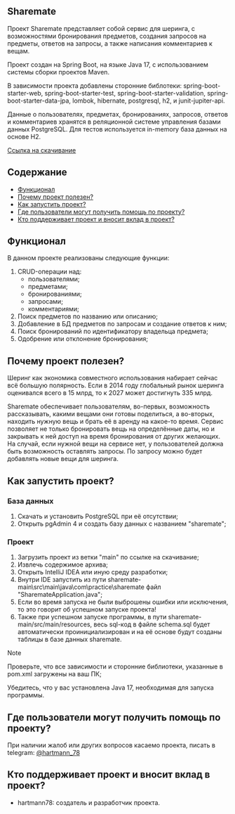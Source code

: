 Sharemate
---
Проект Sharemate представляет собой сервис для шеринга, с возможностями бронирования предметов, создания запросов на предметы, ответов на запросы, а также написания комментариев к вещам.

Проект создан на Spring Boot, на языке Java 17, с использованием системы сборки проектов Maven. 

В зависимости проекта добавлены сторонние библотеки: spring-boot-starter-web, spring-boot-starter-test, spring-boot-starter-validation, spring-boot-starter-data-jpa, lombok, hibernate, postgresql, h2, и junit-jupiter-api.

Данные о пользователях, предметах, бронированиях, запросов, ответов и комментариев хранятся в реляционной системе управления базами данных PostgreSQL.
Для тестов используется in-memory база данных на основе H2.

[Ссылка на скачивание](https://github.com/hartmann78/sharemate/archive/refs/heads/main.zip)


## Содержание

- [Функционал](#функционал)
- [Почему проект полезен?](#почему-проект-полезен)
- [Как запустить проект?](#как-запустить-проект)
- [Где пользователи могут получить помощь по проекту?](#где-пользователи-могут-получить-помощь-по-проекту)
- [Кто поддерживает проект и вносит вклад в проект?](#кто-поддерживает-проект-и-вносит-вклад-в-проект)

## Функционал

В данном проекте реализованы следующие функции:
1) CRUD-операции над:
    - пользователями;
    - предметами;
    - бронированиями;
    - запросами;
    - комментариями;
2) Поиск предметов по названию или описанию;
3) Добавление в БД предметов по запросам и создание ответов к ним; 
4) Поиск бронирований по идентификатору владельца предмета;
5) Одобрение или отклонение бронирования;

## Почему проект полезен?

Шеринг как экономика совместного использования набирает сейчас всё большую полярность. 
Если в 2014 году глобальный рынок шеринга оценивался всего в 15 млрд, то к 2027 может достигнуть 335 млрд.

Sharemate обеспечивает пользователям, во-первых, возможность рассказывать, какими вещами они готовы поделиться, 
а во-вторых, находить нужную вещь и брать её в аренду на какое-то время. 
Сервис позволяет не только бронировать вещь на определённые даты, но и закрывать к ней доступ на время бронирования от других желающих. 
На случай, если нужной вещи на сервисе нет, у пользователей должна быть возможность оставлять запросы. 
По запросу можно будет добавлять новые вещи для шеринга.

## Как запустить проект?
### База данных
1. Скачать и установить PostgreSQL при её отсутствии;
2. Открыть pgAdmin 4 и создать базу данных с названием "sharemate";
### Проект
1. Загрузить проект из ветки "main" по ссылке на скачивание;
2. Извлечь содержимое архива;
3. Открыть IntelliJ IDEA или иную среду разработки;
4. Внутри IDE запустить из пути sharemate-main\src\main\java\com\practice\sharemate файл "SharemateApplication.java";
5. Если во время запуска не были выброшены ошибки или исключения, то это говорит об успешном запуске проекта!
6. Также при успешном запуске программы, в пути sharemate-main/src/main/resources, весь sql-код в файле schema.sql будет автоматически проинициализирован и на её основе будут созданы таблицы в базе данных sharemate.

> [!NOTE]
> Проверьте, что все зависимости и сторонние библиотеки, указанные в pom.xml загружены на ваш ПК;
> 
> Убедитесь, что у вас установлена Java 17, необходимая для запуска программы.

## Где пользователи могут получить помощь по проекту?

При наличии жалоб или других вопросов касаемо проекта, писать в telegram: [@hartmann_78](https://t.me/hartmann_78)

## Кто поддерживает проект и вносит вклад в проект?

- hartmann78: создатель и разработчик проекта.

